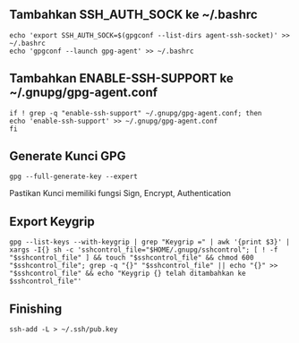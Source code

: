 ## Tambahkan SSH_AUTH_SOCK ke ~/.bashrc
    echo 'export SSH_AUTH_SOCK=$(gpgconf --list-dirs agent-ssh-socket)' >> ~/.bashrc
    echo 'gpgconf --launch gpg-agent' >> ~/.bashrc


## Tambahkan ENABLE-SSH-SUPPORT ke ~/.gnupg/gpg-agent.conf
    if ! grep -q "enable-ssh-support" ~/.gnupg/gpg-agent.conf; then
    echo 'enable-ssh-support' >> ~/.gnupg/gpg-agent.conf
    fi


## Generate Kunci GPG
    gpg --full-generate-key --expert

Pastikan Kunci memiliki fungsi Sign, Encrypt, Authentication


## Export Keygrip
    gpg --list-keys --with-keygrip | grep "Keygrip =" | awk '{print $3}' | xargs -I{} sh -c 'sshcontrol_file="$HOME/.gnupg/sshcontrol"; [ ! -f "$sshcontrol_file" ] && touch "$sshcontrol_file" && chmod 600 "$sshcontrol_file"; grep -q "{}" "$sshcontrol_file" || echo "{}" >> "$sshcontrol_file" && echo "Keygrip {} telah ditambahkan ke $sshcontrol_file"'

## Finishing
    ssh-add -L > ~/.ssh/pub.key
